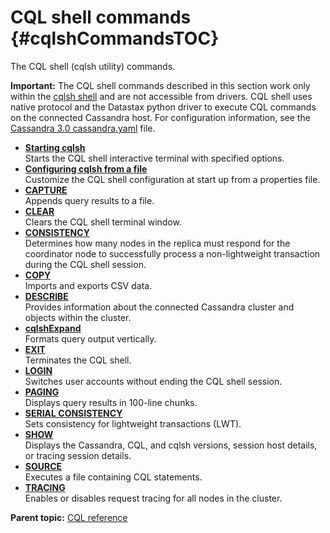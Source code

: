 # CQL shell commands {#cqlshCommandsTOC}

The CQL shell \(cqlsh utility\) commands.

**Important:** The CQL shell commands described in this section work only within the [cqlsh shell](../cql_using/useStartingCqlshTOC.md) and are not accessible from drivers. CQL shell uses native protocol and the Datastax python driver to execute CQL commands on the connected Cassandra host. For configuration information, see the [Cassandra 3.0 cassandra.yaml](/en/cassandra-oss/3.0/cassandra/configuration/configCassandra_yaml.html) file.

-   **[Starting cqlsh](../../cql/cql_reference/cqlsh.md)**  
Starts the CQL shell interactive terminal with specified options.
-   **[Configuring cqlsh from a file](../../cql/cql_reference/cqlshUsingCqlshrc.md)**  
Customize the CQL shell configuration at start up from a properties file.
-   **[CAPTURE](../../cql/cql_reference/cqlshCapture.md)**  
Appends query results to a file.
-   **[CLEAR](../../cql/cql_reference/cqlshClear.md)**  
Clears the CQL shell terminal window.
-   **[CONSISTENCY](../../cql/cql_reference/cqlshConsistency.md)**  
Determines how many nodes in the replica must respond for the coordinator node to successfully process a non-lightweight transaction during the CQL shell session.
-   **[COPY](../../cql/cql_reference/cqlshCopy.md)**  
Imports and exports CSV data.
-   **[DESCRIBE](../../cql/cql_reference/cqlshDescribe.md)**  
Provides information about the connected Cassandra cluster and objects within the cluster.
-   **[cqlshExpand](../../cql/cql_reference/cqlshExpand.md)**  
Formats query output vertically.
-   **[EXIT](../../cql/cql_reference/cqlshExit.md)**  
Terminates the CQL shell.
-   **[LOGIN](../../cql/cql_reference/cqlshLogin.md)**  
 Switches user accounts without ending the CQL shell session.
-   **[PAGING](../../cql/cql_reference/cqlshPaging.md)**  
Displays query results in 100-line chunks.
-   **[SERIAL CONSISTENCY](../../cql/cql_reference/cqlshSerialConsistency.md)**  
Sets consistency for lightweight transactions \(LWT\).
-   **[SHOW](../../cql/cql_reference/cqlshShow.md)**  
Displays the Cassandra, CQL, and cqlsh versions, session host details, or tracing session details.
-   **[SOURCE](../../cql/cql_reference/cqlshSource.md)**  
Executes a file containing CQL statements.
-   **[TRACING](../../cql/cql_reference/cqlshTracing.md)**  
Enables or disables request tracing for all nodes in the cluster.

**Parent topic:** [CQL reference](../../cql/cql_reference/cqlReferenceTOC.md)

